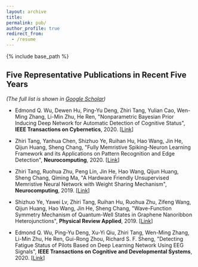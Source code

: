 ```yaml
---
layout: archive
title: 
permalink: pub/
author_profile: true
redirect_from:
  - /resume
---
```


{% include base_path %}

## Five Representative Publications in Recent Five Years


*(The full list is shown in [Google Scholar](https://scholar.google.com/citations?hl=zh-CN&user=EA6cp5IAAAAJ&view_op=list_works&authuser=2&gmla=AJsN-F58kXzr5-b6ReiqUsbWT2KWW9UaRSGLIzrtlH7rWpQtqr-odnRZtPIrf383csWXnKs19A0OsE2Iiy2cIIPccw2M0Iny-9YwzQyL_n-vrOkiujrYh5k&sciund=3076667535896797869&gmla=AJsN-F4eA5tCEIVGilxHHHdz-nGnoMA9Co89wXXtS8DA6nUBKiD0D8HfsZ0iDFhjw_f6AnxkBP2GTLAWrVPXVnPzqpcPO_jNcpAIiVtGaCDKH9zbv8g53U8&sciund=313206828280040403))*


* Edmond Q. Wu, Dewen Hu, Ping-Yu Deng, Zhiri Tang, Yulian Cao, Wen-Ming Zhang, Li-Min Zhu, He Ren, "Nonparametric Bayesian Prior Inducing Deep Network for Automatic Detection of Cognitive Status", **IEEE Transactions on Cybernetics**, 2020. [[Link](https://ieeexplore.ieee.org/abstract/document/9043894)]


* Zhiri Tang, Yanhua Chen, Shizhuo Ye, Ruihan Hu, Hao Wang, Jin He, Qijun Huang, Sheng Chang, "Fully Memristive Spiking-Neuron Learning Framework and its Applications on Pattern Recognition and Edge Detection", **Neurocomputing**, 2020. [[Link](https://arxiv.org/abs/1901.05258)]  


* Zhiri Tang, Ruohua Zhu, Peng Lin, Jin He, Hao Wang, Qijun Huang, Sheng Chang, Qiming Ma, "A Hardware Friendly Unsupervised Memristive Neural Network with Weight Sharing Mechanism", **Neurocomputing**, 2019. [[Link](https://arxiv.org/abs/1901.00100)]  


* Shizhuo Ye, Yawei Lv, Zhiri Tang, Ruihan Hu, Ruohua Zhu, Zifeng Wang, Qijun Huang, Hao Wang, Jin He, Sheng Chang, "Wave-Function Symmetry Mechanism of Quantum-Well States in Graphene Nanoribbon Heterojunctions", **Physical Review Applied**, 2019. [[Link](https://journals.aps.org/prapplied/abstract/10.1103/PhysRevApplied.12.044018)]


* Edmond Q. Wu, Ping-Yu Deng, Xu-Yi Qiu, Zhiri Tang, Wen-Ming Zhang, Li-Min Zhu, He Ren, Gui-Rong Zhou, Richard S. F. Sheng, "Detecting Fatigue Status of Pilots Based on Deep Learning Network Using EEG Signals", **IEEE Transactions on Cognitive and Developmental Systems**, 2020. [[Link](https://ieeexplore.ieee.org/abstract/document/8948246/)]


